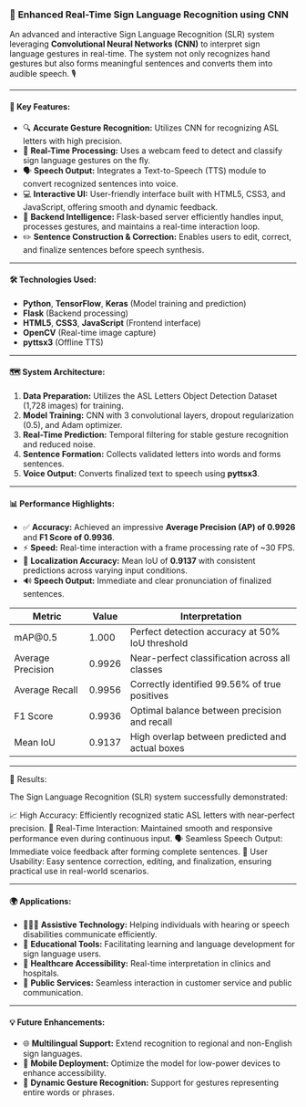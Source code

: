 
### 🤟 **Enhanced Real-Time Sign Language Recognition using CNN**

An advanced and interactive Sign Language Recognition (SLR) system leveraging **Convolutional Neural Networks (CNN)** to interpret sign language gestures in real-time. The system not only recognizes hand gestures but also forms meaningful sentences and converts them into audible speech. 🎙️

---

#### 🌟 **Key Features:**

* 🔍 **Accurate Gesture Recognition:** Utilizes CNN for recognizing ASL letters with high precision.
* 📸 **Real-Time Processing:** Uses a webcam feed to detect and classify sign language gestures on the fly.
* 🗣️ **Speech Output:** Integrates a Text-to-Speech (TTS) module to convert recognized sentences into voice.
* 💻 **Interactive UI:** User-friendly interface built with HTML5, CSS3, and JavaScript, offering smooth and dynamic feedback.
* 🧠 **Backend Intelligence:** Flask-based server efficiently handles input, processes gestures, and maintains a real-time interaction loop.
* ✏️ **Sentence Construction & Correction:** Enables users to edit, correct, and finalize sentences before speech synthesis.

---

#### 🛠️ **Technologies Used:**

* **Python**, **TensorFlow**, **Keras** (Model training and prediction)
* **Flask** (Backend processing)
* **HTML5**, **CSS3**, **JavaScript** (Frontend interface)
* **OpenCV** (Real-time image capture)
* **pyttsx3** (Offline TTS)

---

#### 🗺️ **System Architecture:**

1. **Data Preparation:** Utilizes the ASL Letters Object Detection Dataset (1,728 images) for training.
2. **Model Training:** CNN with 3 convolutional layers, dropout regularization (0.5), and Adam optimizer.
3. **Real-Time Prediction:** Temporal filtering for stable gesture recognition and reduced noise.
4. **Sentence Formation:** Collects validated letters into words and forms sentences.
5. **Voice Output:** Converts finalized text to speech using **pyttsx3**.

---

#### 📊 **Performance Highlights:**

* ✅ **Accuracy:** Achieved an impressive **Average Precision (AP) of 0.9926** and **F1 Score of 0.9936**.
* ⚡ **Speed:** Real-time interaction with a frame processing rate of \~30 FPS.
* 📏 **Localization Accuracy:** Mean IoU of **0.9137** with consistent predictions across varying input conditions.
* 🔊 **Speech Output:** Immediate and clear pronunciation of finalized sentences.

| Metric            | Value  | Interpretation                                  |
| ----------------- | ------ | ----------------------------------------------- |
| mAP\@0.5          | 1.000  | Perfect detection accuracy at 50% IoU threshold |
| Average Precision | 0.9926 | Near-perfect classification across all classes  |
| Average Recall    | 0.9956 | Correctly identified 99.56% of true positives   |
| F1 Score          | 0.9936 | Optimal balance between precision and recall    |
| Mean IoU          | 0.9137 | High overlap between predicted and actual boxes |

---

💯 Results:

The Sign Language Recognition (SLR) system successfully demonstrated:

📈 High Accuracy: Efficiently recognized static ASL letters with near-perfect precision.
🚀 Real-Time Interaction: Maintained smooth and responsive performance even during continuous input.
🗣️ Seamless Speech Output: Immediate voice feedback after forming complete sentences.
📝 User Usability: Easy sentence correction, editing, and finalization, ensuring practical use in real-world scenarios.

---

#### 🌍 **Applications:**

* 🧑‍🤝‍🧑 **Assistive Technology:** Helping individuals with hearing or speech disabilities communicate efficiently.
* 🏫 **Educational Tools:** Facilitating learning and language development for sign language users.
* 🏥 **Healthcare Accessibility:** Real-time interpretation in clinics and hospitals.
* 🏢 **Public Services:** Seamless interaction in customer service and public communication.

---

#### 💡 **Future Enhancements:**

* 🌐 **Multilingual Support:** Extend recognition to regional and non-English sign languages.
* 📱 **Mobile Deployment:** Optimize the model for low-power devices to enhance accessibility.
* 📝 **Dynamic Gesture Recognition:** Support for gestures representing entire words or phrases.


